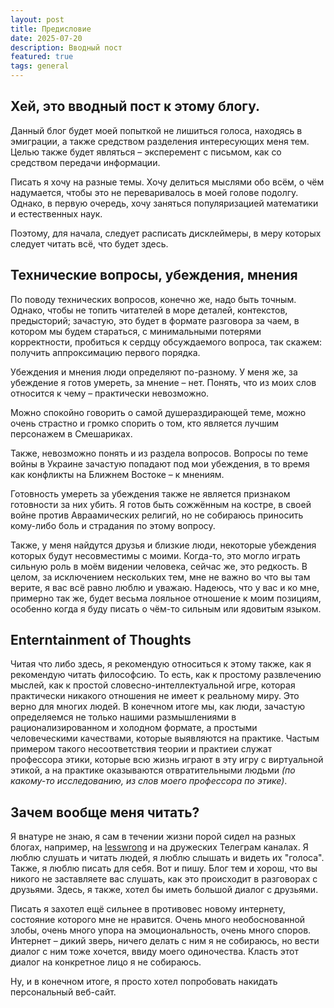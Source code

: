 ```yaml
---
layout: post
title: Предисловие
date: 2025-07-20
description: Вводный пост
featured: true
tags: general
---
```


## Хей, это вводный пост к этому блогу.
Данный блог будет моей попыткой не лишиться голоса, находясь в эмиграции, а также средством разделения интересующих меня тем. Целью также будет являться – эксперемент с письмом, как со средством передачи информации.

Писать я хочу на разные темы. Хочу делиться мыслями обо всём, о чём надумается, чтобы это не переваривалось в моей голове подолгу. Однако, в первую очередь, хочу заняться популяризацией математики и естественных наук.

Поэтому, для начала, следует расписать дисклеймеры, в меру которых следует читать всё, что будет здесь.

## Технические вопросы, убеждения, мнения

По поводу технических вопросов, конечно же, надо быть точным. Однако, чтобы не топить читателей в море деталей, контекстов, предысторий; зачастую, это будет в формате разговора за чаем, в котором мы будем стараться, с минимальными потерями корректности, 
пробиться к сердцу обсуждаемого вопроса, так скажем: получить аппроксимацию первого порядка.

Убеждения и мнения люди определяют по-разному. У меня же, за убеждение я готов умереть, за мнение – нет. Понять, что из моих слов относится к чему – практически невозможно.

Можно спокойно говорить о самой душераздирающей теме, можно очень страстно и громко спорить о том, кто является лучшим персонажем в Смешариках.

Также, невозможно понять и из раздела вопросов. Вопросы по теме войны в Украине зачастую попадают под мои убеждения, в то время как конфликты на Ближнем Востоке – к мнениям.

Готовность умереть за убеждения также не является признаком готовности за них убить.
Я готов быть сожжённым на костре, в своей войне против Авраамических религий, но не собираюсь приносить кому-либо боль и страдания по этому вопросу.

Также, у меня найдутся друзья и близкие люди, некоторые убеждения которых будут несовместимы с моими.
Когда-то, это могло играть сильную роль в моём видении человека, сейчас же, это редкость.
В целом, за исключением нескольких тем, мне не важно во что вы там верите, я вас всё равно люблю и уважаю.
Надеюсь, что у вас и ко мне, примерно так же, будет весьма лояльное отношение к моим позициям, 
особенно когда я буду писать о чём-то сильным или ядовитым языком.


## Enterntainment of Thoughts
Читая что либо здесь, я рекомендую относиться к этому также, как я рекомендую читать философсию. 
То есть, как к простому развлечению мыслей, как к простой словесно-интеллектуальной игре, которая практически никакого отношения не имеет к реальному миру. 
Это верно для многих людей. В конечном итоге мы, как люди, зачастую определяемся не только нашими размышлениями в рационализированном и холодном формате, а простыми человеческими качествами, которые выявляются на практике.
Частым примером такого несоответствия теории и практиеи служат профессора этики, которые всю жизнь играют в эту игру с виртуальной этикой, а на практике оказываются отвратительными людьми *(по какому-то исследованию, из слов моего профессора по этике)*.


## Зачем вообще меня читать?
Я внатуре не знаю, я сам в течении жизни порой сидел на разных блогах, например, на [lesswrong](https://www.lesswrong.com/) и на дружеских Телеграм каналах. 
Я люблю слушать и читать людей, я люблю слышать и видеть их "голоса". 
Также, я люблю писать для себя. Вот и пишу. Блог тем и хорош, что вы никого не заставляете вас слушать, как это происходит в разговорах с друзьями. 
Здесь, я также, хотел бы иметь большой диалог с друзьями. 

Писать я захотел ещё сильнее в противовес новому интернету, состояние которого мне не нравится. Очень много необоснованной злобы, очень много упора на эмоциональность, очень много споров. Интернет – дикий зверь, ничего делать с ним я не собираюсь, но вести диалог с ним тоже хочется, ввиду моего одиночества. Класть этот диалог на конкретное лицо я не собираюсь.

Ну, и в конечном итоге, я просто хотел попробовать накидать персональный веб-сайт.



